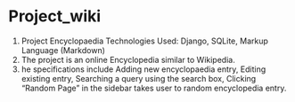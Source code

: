 # Project_wiki
1. Project Encyclopaedia	Technologies Used: Django, SQLite, Markup Language (Markdown)
2. The project is an online Encyclopedia similar to Wikipedia.
3. he specifications include Adding new encyclopaedia entry, Editing existing entry, Searching a query using the search box, Clicking “Random Page” in the sidebar takes user to      random encyclopedia entry.
